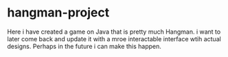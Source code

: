 # hangman-project
Here i have created a game on Java that is pretty much Hangman. 
i want to later come back and update it with a mroe interactable interface wtih actual designs. Perhaps in the future i can make this happen. 
